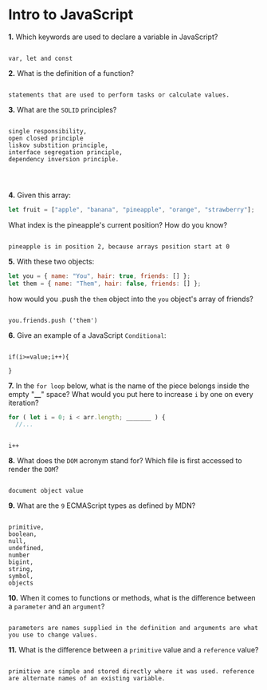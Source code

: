 # Intro to JavaScript

**1.** Which keywords are used to declare a variable in JavaScript?

<!-- enter you answer in the space below -->

```

var, let and const

```

**2.** What is the definition of a function?

<!-- enter you answer in the space below -->

```

statements that are used to perform tasks or calculate values.
```

**3.** What are the `SOLID` principles?

<!-- enter you answer in the space below -->

```

single responsibility,
open closed principle
liskov substition principle,
interface segregation principle,
dependency inversion principle.




```

**4.** Given this array:

```js
let fruit = ["apple", "banana", "pineapple", "orange", "strawberry"];
```

What index is the pineapple's current position? How do you know?

<!-- enter you answer in the space below -->

```

pineapple is in position 2, because arrays position start at 0

```

**5.** With these two objects:

```js
let you = { name: "You", hair: true, friends: [] };
let them = { name: "Them", hair: false, friends: [] };
```

how would you .push the `them` object into the `you` object's array of friends?

<!-- enter you answer in the space below -->

```

you.friends.push ('them')
```

**6.** Give an example of a JavaScript `Conditional`:

<!-- enter you answer in the space below -->

```

if(i>=value;i++){

}

```

**7.** In the `for loop` below, what is the name of the piece belongs inside the empty "**\_\_**" space? What would you put here to increase `i` by one on every iteration?

```js
for ( let i = 0; i < arr.length; _______ ) {
  //...
```

<!-- enter you answer in the space below -->

```

i++

```

**8.** What does the `DOM` acronym stand for? Which file is first accessed to render the `DOM`?

<!-- enter you answer in the space below -->

```

document object value
```

**9.** What are the `9` ECMAScript types as defined by MDN?

<!-- enter you answer in the space below -->

```

primitive,
boolean,
null,
undefined,
number
bigint,
string,
symbol,
objects

```

**10.** When it comes to functions or methods, what is the difference between a `parameter` and an `argument`?

<!-- enter you answer in the space below -->

```

parameters are names supplied in the definition and arguments are what you use to change values.

```

**11.** What is the difference between a `primitive` value and a `reference` value?

<!-- enter you answer in the space below -->

```

primitive are simple and stored directly where it was used. reference are alternate names of an existing variable.

```
